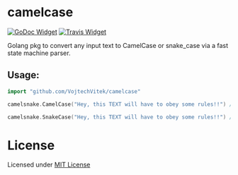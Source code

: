 # camelcase

[![GoDoc Widget]][GoDoc] [![Travis Widget]][Travis]

Golang pkg to convert any input text to CamelCase or snake_case via a fast state machine parser.

## Usage:
```go
import "github.com/VojtechVitek/camelcase"
```

```go
camelsnake.CamelCase("Hey, this TEXT will have to obey some rules!!") // HeyThisTextWillHaveToObeySomeRules
```

```go
camelsnake.SnakeCase("Hey, this TEXT will have to obey some rules!!") // hey_this_text_will_have_to_obey_some_rules
```

# License
Licensed under [MIT License](./LICENSE)

[GoDoc]: https://godoc.org/github.com/VojtechVitek/camelsnake
[GoDoc Widget]: https://godoc.org/github.com/VojtechVitek/camelsnake?status.svg
[Travis]: https://travis-ci.org/VojtechVitek/camelsnake
[Travis Widget]: https://travis-ci.org/VojtechVitek/camelsnake.svg?branch=master
